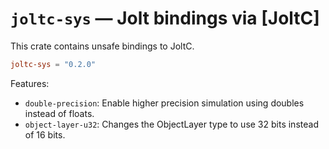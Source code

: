 # `joltc-sys` — Jolt bindings via [JoltC]
This crate contains unsafe bindings to JoltC.

```toml
joltc-sys = "0.2.0"
```

Features:
- `double-precision`: Enable higher precision simulation using doubles instead of floats.
- `object-layer-u32`: Changes the ObjectLayer type to use 32 bits instead of 16 bits.